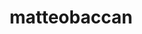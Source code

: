 ---
title: matteobaccan
github: https://github.com/matteobaccan
mode: dark
transition: 1s
score: 50.1
archetype:
- Little Bit of Everything
---